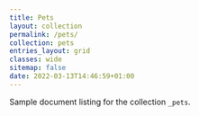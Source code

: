 ```yaml
---
title: Pets
layout: collection
permalink: /pets/
collection: pets
entries_layout: grid
classes: wide
sitemap: false
date: 2022-03-13T14:46:59+01:00
---
```


Sample document listing for the collection `_pets`.
